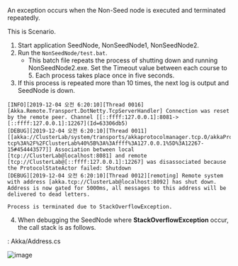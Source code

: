 An exception occurs when the Non-Seed node is executed and terminated repeatedly.

This is Scenario.

1. Start application SeedNode, NonSeedNode1, NonSeedNode2.
2. Run the `NonSeedNode/test.bat`.
   - This batch file repeats the process of shutting down and running NonSeedNode2.exe. Set the Timeout value between each course to 5. Each process takes place once in five seconds.
3. If this process is repeated more than 10 times, the next log is output and SeedNode is down.
```
[INFO][2019-12-04 오전 6:20:10][Thread 0016][Akka.Remote.Transport.DotNetty.TcpServerHandler] Connection was reset by the remote peer. Channel [[::ffff:127.0.0.1]:8081->[::ffff:127.0.0.1]:12267](Id=63306db5)
[DEBUG][2019-12-04 오전 6:20:10][Thread 0011][[akka://ClusterLab/system/transports/akkaprotocolmanager.tcp.0/akkaProtocol-tcp%3A%2F%2FClusterLab%40%5B%3A%3Affff%3A127.0.0.1%5D%3A12267-15#454443577]] Association between local [tcp://ClusterLab@localhost:8081] and remote [tcp://ClusterLab@[::ffff:127.0.0.1]:12267] was disassociated because the ProtocolStateActor failed: Shutdown
[DEBUG][2019-12-04 오전 6:20:10][Thread 0012][remoting] Remote system with address [akka.tcp://ClusterLab@localhost:8092] has shut down. Address is now gated for 5000ms, all messages to this address will be delivered to dead letters.

Process is terminated due to StackOverflowException.
```
4. When debugging the SeedNode where **StackOverflowException** occur, the call stack is as follows.

: Akka/Address.cs

![image](https://user-images.githubusercontent.com/45417052/70119127-f511ec80-16ac-11ea-9acb-6afc5d9e8a81.png)
